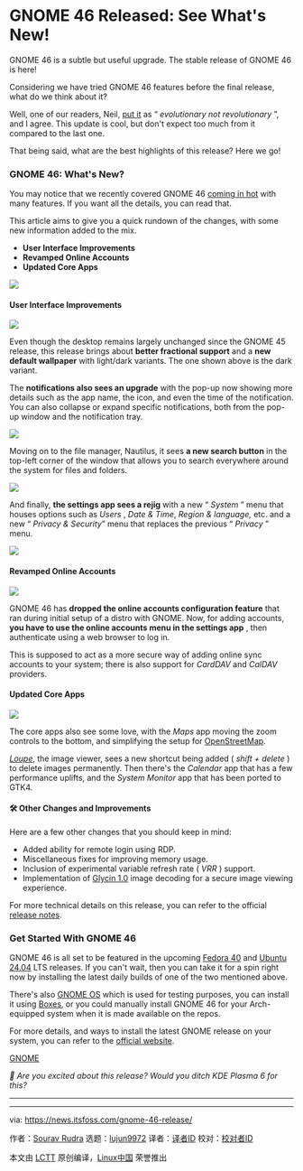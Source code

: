 [#]: subject: "GNOME 46 Released: See What's New!"
[#]: via: "https://news.itsfoss.com/gnome-46-release/"
[#]: author: "Sourav Rudra https://news.itsfoss.com/author/sourav/"
[#]: collector: "lujun9972/lctt-scripts-1705972010"
[#]: translator: " "
[#]: reviewer: " "
[#]: publisher: " "
[#]: url: " "

GNOME 46 Released: See What's New!
======
GNOME 46 is a subtle but useful upgrade.
The stable release of GNOME 46 is here!

Considering we have tried GNOME 46 features before the final release, what do we think about it?

Well, one of our readers, Neil, [put it][1] as “ _evolutionary not revolutionary_ ”, and I agree. This update is cool, but don't expect too much from it compared to the last one.

That being said, what are the best highlights of this release? Here we go!

### GNOME 46: What's New?

You may notice that we recently covered GNOME 46 [coming in hot][2] with many features. If you want all the details, you can read that.

This article aims to give you a quick rundown of the changes, with some new information added to the mix.

  * **User Interface Improvements**
  * **Revamped Online Accounts**
  * **Updated Core Apps**



![][3]

#### User Interface Improvements

![][4]

Even though the desktop remains largely unchanged since the GNOME 45 release, this release brings about **better fractional support** and a **new default wallpaper** with light/dark variants. The one shown above is the dark variant.

The **notifications also sees an upgrade** with the pop-up now showing more details such as the app name, the icon, and even the time of the notification. You can also collapse or expand specific notifications, both from the pop-up window and the notification tray.

![][5]

Moving on to the file manager, Nautilus, it sees **a new search button** in the top-left corner of the window that allows you to search everywhere around the system for files and folders.

![][6]

And finally, **the settings app sees a rejig** with a new “ _System_ ” menu that houses options such as _Users_ , _Date & Time_, _Region & language,_ etc. and a new “ _Privacy & Security_” menu that replaces the previous “ _Privacy_ ” menu.

![][7]

#### Revamped Online Accounts

![][8]

GNOME 46 has **dropped the online accounts configuration feature** that ran during initial setup of a distro with GNOME. Now, for adding accounts, **you have to use the online accounts menu in the settings app** , then authenticate using a web browser to log in.

This is supposed to act as a more secure way of adding online sync accounts to your system; there is also support for _CardDAV_ and _CalDAV_ providers.

#### Updated Core Apps

![][9]

The core apps also see some love, with the _Maps_ app moving the zoom controls to the bottom, and simplifying the setup for [OpenStreetMap][10].

[_Loupe_][11], the image viewer, sees a new shortcut being added ( _shift + delete_ ) to delete images permanently. Then there's the _Calendar_ app that has a few performance uplifts, and the _System Monitor_ app that has been ported to GTK4.

#### 🛠️ Other Changes and Improvements

Here are a few other changes that you should keep in mind:

  * Added ability for remote login using RDP.
  * Miscellaneous fixes for improving memory usage.
  * Inclusion of experimental variable refresh rate ( _VRR_ ) support.
  * Implementation of [Glycin 1.0][12] image decoding for a secure image viewing experience.



For more technical details on this release, you can refer to the official [release notes][13].

### Get Started With GNOME 46

GNOME 46 is all set to be featured in the upcoming [Fedora 40][14] and [Ubuntu 24.04][15] LTS releases. If you can't wait, then you can take it for a spin right now by installing the latest daily builds of one of the two mentioned above.

There's also [GNOME OS][16] which is used for testing purposes, you can install it using [Boxes][17], or you could manually install GNOME 46 for your Arch-equipped system when it is made available on the repos.

For more details, and ways to install the latest GNOME release on your system, you can refer to the [official website][18].

[GNOME][18]

_💬 Are you excited about this release? Would you ditch KDE Plasma 6 for this?_

* * *

--------------------------------------------------------------------------------

via: https://news.itsfoss.com/gnome-46-release/

作者：[Sourav Rudra][a]
选题：[lujun9972][b]
译者：[译者ID](https://github.com/译者ID)
校对：[校对者ID](https://github.com/校对者ID)

本文由 [LCTT](https://github.com/LCTT/TranslateProject) 原创编译，[Linux中国](https://linux.cn/) 荣誉推出

[a]: https://news.itsfoss.com/author/sourav/
[b]: https://github.com/lujun9972
[1]: https://news.itsfoss.com/gnome-46/?ht-comment-id=14120436
[2]: https://news.itsfoss.com/gnome-46
[3]: https://news.itsfoss.com/content/images/size/w256h256/2022/08/android-chrome-192x192.png
[4]: https://news.itsfoss.com/content/images/2024/03/GNOME_46_a.png
[5]: https://news.itsfoss.com/content/images/2024/02/gnome-46-notifications.png
[6]: https://news.itsfoss.com/content/images/2024/03/GNOME_46_b.png
[7]: https://news.itsfoss.com/content/images/2024/02/gnome-46-sprivacy.png
[8]: https://news.itsfoss.com/content/images/2024/03/GNOME_46_c.png
[9]: https://news.itsfoss.com/content/images/2024/03/GNOME_46_d.png
[10]: https://www.openstreetmap.org/
[11]: https://news.itsfoss.com/loupe-image-viewer/
[12]: https://crates.io/crates/glycin/1.0.0
[13]: https://release.gnome.org/46/
[14]: https://docs.fedoraproject.org/en-US/releases/f40/
[15]: https://news.itsfoss.com/ubuntu-24-04-features/
[16]: https://os.gnome.org/
[17]: https://wiki.gnome.org/Apps/Boxes
[18]: https://www.gnome.org/getting-gnome/
